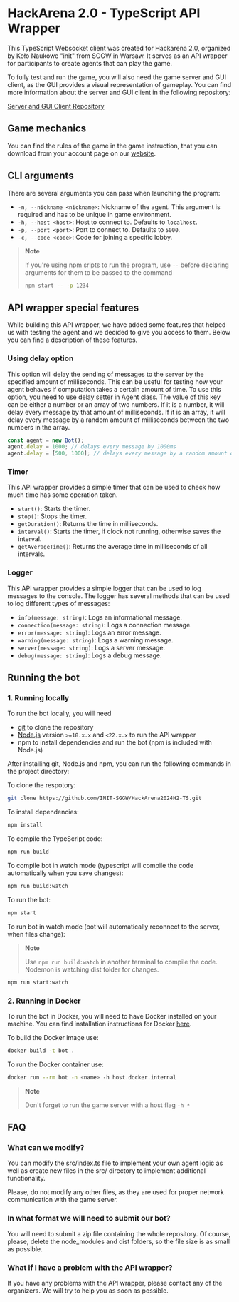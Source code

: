 # HackArena 2.0 - TypeScript API Wrapper

This TypeScript Websocket client was created for Hackarena 2.0, organized by Koło Naukowe "init" from SGGW in Warsaw. It serves as an API wrapper for participants to create agents that can play the game.

To fully test and run the game, you will also need the game server and GUI client, as the GUI provides a visual representation of gameplay. You can find more information about the server and GUI client in the following repository:

[Server and GUI Client Repository](https://github.com/INIT-SGGW/HackArena2.0-MonoTanks)

## Game mechanics

You can find the rules of the game in the game instruction, that you can download from your account page on our [website](https://hackarena.pl/konto).

## CLI arguments

There are several arguments you can pass when launching the program:

- `-n, --nickname <nickname>`: Nickname of the agent. This argument is required and has to be unique in game environment.
- `-h, --host <host>`: Host to connect to. Defaults to `localhost`.
- `-p, --port <port>`: Port to connect to. Defaults to `5000`.
- `-c, --code <code>`: Code for joining a specific lobby.

> **Note**
>
> If you're using npm sripts to run the program, use `--` before declaring arguments for them to be passed to the command
>
> ```bash
> npm start -- -p 1234
> ```

## API wrapper special features

While building this API wrapper, we have added some features that helped us with testing the agent and we decided to give you access to them. Below you can find a description of these features.

### Using delay option

This option will delay the sending of messages to the server by the specified amount of milliseconds. This can be useful for testing how your agent behaves if computation takes a certain amount of time. To use this option, you need to use delay setter in Agent class. The value of this key can be either a number or an array of two numbers. If it is a number, it will delay every message by that amount of milliseconds. If it is an array, it will delay every message by a random amount of milliseconds between the two numbers in the array.

```typescript
const agent = new Bot();
agent.delay = 1000; // delays every message by 1000ms
agent.delay = [500, 1000]; // delays every message by a random amount of milliseconds between 500 and 1000
```

### Timer

This API wrapper provides a simple timer that can be used to check how much time has some operation taken.

- `start()`: Starts the timer.
- `stop()`: Stops the timer.
- `getDuration()`: Returns the time in milliseconds.
- `interval()`: Starts the timer, if clock not running, otherwise saves the interval.
- `getAverageTime()`: Returns the average time in milliseconds of all intervals.

### Logger

This API wrapper provides a simple logger that can be used to log messages to the console. The logger has several methods that can be used to log different types of messages:

- `info(message: string)`: Logs an informational message.
- `connection(message: string)`: Logs a connection message.
- `error(message: string)`: Logs an error message.
- `warning(message: string)`: Logs a warning message.
- `server(message: string)`: Logs a server message.
- `debug(message: string)`: Logs a debug message.

## Running the bot

### 1. Running locally

To run the bot locally, you will need

- [git](https://git-scm.com/downloads) to clone the repository
- [Node.js](https://nodejs.org/) version `>=18.x.x` and `<22.x.x` to run the API wrapper
- npm to install dependencies and run the bot (npm is included with Node.js)

After installing git, Node.js and npm, you can run the following commands in the project directory:

To clone the respotory:

```bash
git clone https://github.com/INIT-SGGW/HackArena2024H2-TS.git
```

To install dependencies:

```bash
npm install
```

To compile the TypeScript code:

```bash
npm run build
```

To compile bot in watch mode (typescript will compile the code automatically when you save changes):

```bash
npm run build:watch
```

To run the bot:

```bash
npm start
```

To run bot in watch mode (bot will automatically reconnect to the server, when files change):

> **Note**
>
> Use `npm run build:watch` in another terminal to compile the code. Nodemon is watching dist folder for changes.

```bash
npm run start:watch
```

### 2. Running in Docker

To run the bot in Docker, you will need to have Docker installed on your machine. You can find installation instructions for Docker [here](https://docs.docker.com/get-docker/).

To build the Docker image use:

```bash
docker build -t bot .
```

To run the Docker container use:

```bash
docker run --rm bot -n <name> -h host.docker.internal
```

> **Note**
>
> Don't forget to run the game server with a host flag `-h *`

## FAQ

### What can we modify?

You can modify the src/index.ts file to implement your own agent logic as well as create new files in the src/ directory to implement additional functionality.

Please, do not modify any other files, as they are used for proper network communication with the game server.

### In what format we will need to submit our bot?

You will need to submit a zip file containing the whole repository. Of course, please, delete the node_modules and dist folders, so the file size is as small as possible.

### What if I have a problem with the API wrapper?

If you have any problems with the API wrapper, please contact any of the organizers. We will try to help you as soon as possible.

